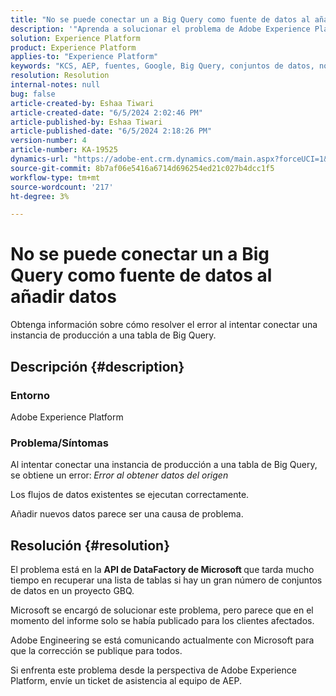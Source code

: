 ```yaml
---
title: "No se puede conectar un a Big Query como fuente de datos al añadir datos"
description: '"Aprenda a solucionar el problema de Adobe Experience Platform al conectar una instancia de producción a una tabla de Big Query".'
solution: Experience Platform
product: Experience Platform
applies-to: "Experience Platform"
keywords: "KCS, AEP, fuentes, Google, Big Query, conjuntos de datos, no se puede conectar, fuente de datos, adición de datos, Adobe Experience Platform, preguntas frecuentes"
resolution: Resolution
internal-notes: null
bug: false
article-created-by: Eshaa Tiwari
article-created-date: "6/5/2024 2:02:46 PM"
article-published-by: Eshaa Tiwari
article-published-date: "6/5/2024 2:18:26 PM"
version-number: 4
article-number: KA-19525
dynamics-url: "https://adobe-ent.crm.dynamics.com/main.aspx?forceUCI=1&pagetype=entityrecord&etn=knowledgearticle&id=61acae42-4423-ef11-840b-6045bd026dc7"
source-git-commit: 8b7af06e5416a6714d696254ed21c027b4dcc1f5
workflow-type: tm+mt
source-wordcount: '217'
ht-degree: 3%

---
```


# No se puede conectar un a Big Query como fuente de datos al añadir datos


Obtenga información sobre cómo resolver el error al intentar conectar una instancia de producción a una tabla de Big Query.

## Descripción {#description}


### Entorno

Adobe Experience Platform

### <b>Problema/Síntomas</b>

Al intentar conectar una instancia de producción a una tabla de Big Query, se obtiene un error:<b> </b>*Error al obtener datos del origen*

Los flujos de datos existentes se ejecutan correctamente.

Añadir nuevos datos parece ser una causa de problema.


## Resolución {#resolution}


El problema está en la <b>API de DataFactory de Microsoft </b>que tarda mucho tiempo en recuperar una lista de tablas si hay un gran número de conjuntos de datos en un proyecto GBQ.

Microsoft se encargó de solucionar este problema, pero parece que en el momento del informe solo se había publicado para los clientes afectados.

Adobe Engineering se está comunicando actualmente con Microsoft para que la corrección se publique para todos.

Si enfrenta este problema desde la perspectiva de Adobe Experience Platform, envíe un ticket de asistencia al equipo de AEP.
